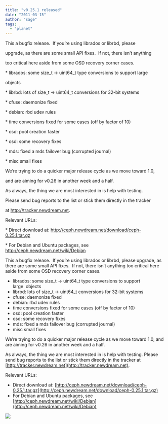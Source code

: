 ```yaml
---
title: "v0.25.1 released"
date: "2011-03-15"
author: "sage"
tags: 
  - "planet"
---
```


This a bugfix release.  If you’re using librados or librbd, please

upgrade, as there are some small API fixes.  If not, there isn’t anything

too critical here aside from some OSD recovery corner cases.

\* librados: some size\_t -> uint64\_t type conversions to support large

objects

\* librbd: lots of size\_t -> uint64\_t conversions for 32-bit systems

\* cfuse: daemonize fixed

\* debian: rbd udev rules

\* time conversions fixed for some cases (off by factor of 10)

\* osd: pool creation faster

\* osd: some recovery fixes

\* mds: fixed a mds failover bug (corrupted journal)

\* misc small fixes

We’re trying to do a quicker major release cycle as we move toward 1.0,

and are aiming for v0.26 in another week and a half.

As always, the thing we are most interested in is help with testing.

Please send bug reports to the list or stick them directly in the tracker

at http://tracker.newdream.net.

Relevant URLs:

\* Direct download at: http://ceph.newdream.net/download/ceph-0.25.1.tar.gz

\* For Debian and Ubuntu packages, see http://ceph.newdream.net/wiki/Debian

This a bugfix release.  If you’re using librados or librbd, please upgrade, as there are some small API fixes.  If not, there isn’t anything too critical here aside from some OSD recovery corner cases.

- librados: some size\_t -> uint64\_t type conversions to support large  objects
- librbd: lots of size\_t -> uint64\_t conversions for 32-bit systems
- cfuse: daemonize fixed
- debian: rbd udev rules
- time conversions fixed for some cases (off by factor of 10)
- osd: pool creation faster
- osd: some recovery fixes
- mds: fixed a mds failover bug (corrupted journal)
- misc small fixes

We’re trying to do a quicker major release cycle as we move toward 1.0, and are aiming for v0.26 in another week and a half.

As always, the thing we are most interested in is help with testing. Please send bug reports to the list or stick them directly in the tracker at [http://tracker.newdream.net](http://tracker.newdream.net).

Relevant URLs:

- Direct download at: [http://ceph.newdream.net/download/ceph-0.25.1.tar.gz](http://ceph.newdream.net/download/ceph-0.25.1.tar.gz)
- For Debian and Ubuntu packages, see [http://ceph.newdream.net/wiki/Debian](http://ceph.newdream.net/wiki/Debian)

![](http://track.hubspot.com/__ptq.gif?a=268973&k=14&bu=http://ceph.com&r=http://ceph.com/releases/v0-25-1-released/&bvt=rss&p=wordpress)

